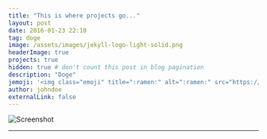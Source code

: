 ```yaml
---
title: "This is where projects go..."
layout: post
date: 2016-01-23 22:10
tag: doge
image: /assets/images/jekyll-logo-light-solid.png
headerImage: true
projects: true
hidden: true # don't count this post in blog pagination
description: "Doge"
jemoji: '<img class="emoji" title=":ramen:" alt=":ramen:" src="https://assets.github.com/images/icons/emoji/unicode/1f35c.png" height="20" width="20" align="absmiddle">'
author: johndoe
externalLink: false
---
```


![Screenshot](http://i.imgur.com/sx44AEd.jpg)

---
